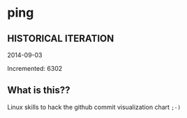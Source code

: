 # ping

## HISTORICAL ITERATION
2014-09-03

Incremented: 6302

## What is this?? 
Linux skills to hack the github commit visualization chart `;-)`
